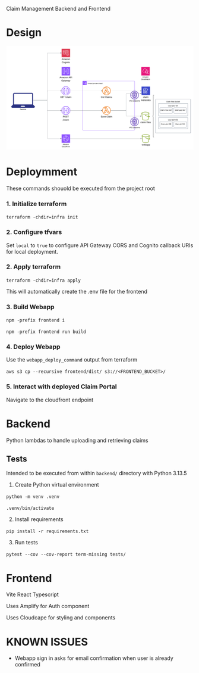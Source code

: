 Claim Management Backend and Frontend

# Design

![Design Diagram](./design.png)

# Deploymment
These commands shouold be executed from the project root

### 1. Initialize terraform
`terraform -chdir=infra init`

### 2. Configure tfvars

Set `local` to `true` to configure API Gateway CORS and Cognito callback URIs for local deployment. 

### 2. Apply terraform
`terraform -chdir=infra apply`

This will automatically create the .env file for the frontend

### 3. Build Webapp
`npm -prefix frontend i`

`npm -prefix frontend run build`

### 4. Deploy Webapp
Use the `webapp_deploy_command` output from terraform

`aws s3 cp --recursive frontend/dist/ s3://<FRONTEND_BUCKET>/`

### 5. Interact with deployed Claim Portal

Navigate to the cloudfront endpoint

# Backend

Python lambdas to handle uploading and retrieving claims

## Tests

Intended to be executed from within `backend/` directory with Python 3.13.5

1. Create Python virtual environment

`python -m venv .venv`

`.venv/bin/activate`

2. Install requirements 

`pip install -r requirements.txt`

3. Run tests

`pytest --cov --cov-report term-missing tests/ `

# Frontend

Vite React Typescript 

Uses Amplify for Auth component

Uses Cloudcape for styling and components

# KNOWN ISSUES

- Webapp sign in asks for email confirmation when user is already confirmed

